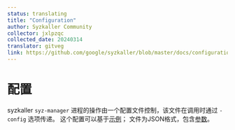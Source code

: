 ```yaml
---
status: translating
title: "Configuration"
author: Syzkaller Community
collector: jxlpzqc
collected_date: 20240314
translator: gitveg
link: https://github.com/google/syzkaller/blob/master/docs/configuration.md
---
```


# 配置

syzkaller `syz-manager` 进程的操作由一个配置文件控制，该文件在调用时通过 `-config` 选项传递。
这个配置可以基于[示例](/pkg/mgrconfig/testdata/qemu.cfg)；
文件为JSON格式，包含[参数](/pkg/mgrconfig/config.go)。
